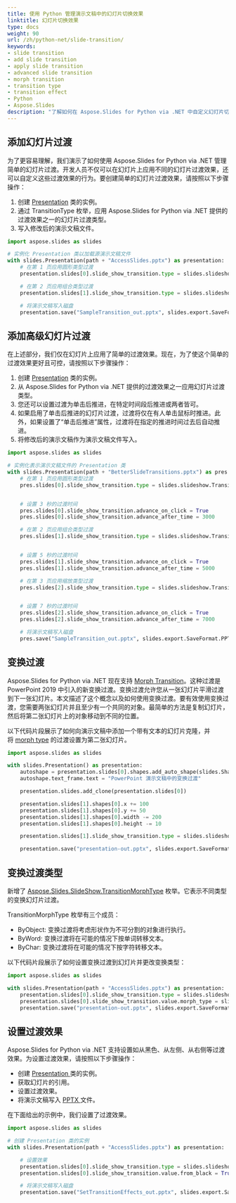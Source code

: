 ```yaml
---
title: 使用 Python 管理演示文稿中的幻灯片切换效果
linktitle: 幻灯片切换效果
type: docs
weight: 90
url: /zh/python-net/slide-transition/
keywords:
- slide transition
- add slide transition
- apply slide transition
- advanced slide transition
- morph transition
- transition type
- transition effect
- Python
- Aspose.Slides
description: "了解如何在 Aspose.Slides for Python via .NET 中自定义幻灯片切换效果，提供针对 PowerPoint 和 OpenDocument 演示文稿的分步指导。"
---
```


## **添加幻灯片过渡**
为了更容易理解，我们演示了如何使用 Aspose.Slides for Python via .NET 管理简单的幻灯片过渡。开发人员不仅可以在幻灯片上应用不同的幻灯片过渡效果，还可以自定义这些过渡效果的行为。要创建简单的幻灯片过渡效果，请按照以下步骤操作：

1. 创建 [Presentation](https://reference.aspose.com/slides/python-net/aspose.slides/presentation/) 类的实例。
1. 通过 TransitionType 枚举，应用 Aspose.Slides for Python via .NET 提供的过渡效果之一的幻灯片过渡类型。
1. 写入修改后的演示文稿文件。

```py
import aspose.slides as slides

# 实例化 Presentation 类以加载源演示文稿文件
with slides.Presentation(path + "AccessSlides.pptx") as presentation:
    # 在第 1 页应用圆形类型过渡
    presentation.slides[0].slide_show_transition.type = slides.slideshow.TransitionType.CIRCLE

    # 在第 2 页应用组合类型过渡
    presentation.slides[1].slide_show_transition.type = slides.slideshow.TransitionType.COMB

    # 将演示文稿写入磁盘
    presentation.save("SampleTransition_out.pptx", slides.export.SaveFormat.PPTX)
```


## **添加高级幻灯片过渡**
在上述部分，我们仅在幻灯片上应用了简单的过渡效果。现在，为了使这个简单的过渡效果更好且可控，请按照以下步骤操作：

1. 创建 [Presentation](https://reference.aspose.com/slides/python-net/aspose.slides/presentation/) 类的实例。
1. 从 Aspose.Slides for Python via .NET 提供的过渡效果之一应用幻灯片过渡类型。
1. 您还可以设置过渡为单击后推进，在特定时间段后推进或两者皆可。
1. 如果启用了单击后推进的幻灯片过渡，过渡将仅在有人单击鼠标时推进。此外，如果设置了“单击后推进”属性，过渡将在指定的推进时间过去后自动推进。
1. 将修改后的演示文稿作为演示文稿文件写入。

```py
import aspose.slides as slides

# 实例化表示演示文稿文件的 Presentation 类
with slides.Presentation(path + "BetterSlideTransitions.pptx") as pres:
    # 在第 1 页应用圆形类型过渡
    pres.slides[0].slide_show_transition.type = slides.slideshow.TransitionType.CIRCLE


    # 设置 3 秒的过渡时间
    pres.slides[0].slide_show_transition.advance_on_click = True
    pres.slides[0].slide_show_transition.advance_after_time = 3000

    # 在第 2 页应用组合类型过渡
    pres.slides[1].slide_show_transition.type = slides.slideshow.TransitionType.COMB


    # 设置 5 秒的过渡时间
    pres.slides[1].slide_show_transition.advance_on_click = True
    pres.slides[1].slide_show_transition.advance_after_time = 5000

    # 在第 3 页应用缩放类型过渡
    pres.slides[2].slide_show_transition.type = slides.slideshow.TransitionType.ZOOM


    # 设置 7 秒的过渡时间
    pres.slides[2].slide_show_transition.advance_on_click = True
    pres.slides[2].slide_show_transition.advance_after_time = 7000

    # 将演示文稿写入磁盘
    pres.save("SampleTransition_out.pptx", slides.export.SaveFormat.PPTX)
```


## **变换过渡**
Aspose.Slides for Python via .NET 现在支持 [Morph Transition](https://reference.aspose.com/slides/python-net/aspose.slides.slideshow/imorphtransition/)。这种过渡是 PowerPoint 2019 中引入的新变换过渡。变换过渡允许您从一张幻灯片平滑过渡到下一张幻灯片。本文描述了这个概念以及如何使用变换过渡。要有效使用变换过渡，您需要两张幻灯片并且至少有一个共同的对象。最简单的方法是复制幻灯片，然后将第二张幻灯片上的对象移动到不同的位置。

以下代码片段展示了如何向演示文稿中添加一个带有文本的幻灯片克隆，并将 [morph type](https://reference.aspose.com/slides/python-net/aspose.slides.slideshow/imorphtransition/) 的过渡设置为第二张幻灯片。

```py
import aspose.slides as slides

with slides.Presentation() as presentation:
    autoshape = presentation.slides[0].shapes.add_auto_shape(slides.ShapeType.RECTANGLE, 100, 100, 400, 100)
    autoshape.text_frame.text = "PowerPoint 演示文稿中的变换过渡"

    presentation.slides.add_clone(presentation.slides[0])

    presentation.slides[1].shapes[0].x += 100
    presentation.slides[1].shapes[0].y += 50
    presentation.slides[1].shapes[0].width -= 200
    presentation.slides[1].shapes[0].height -= 10

    presentation.slides[1].slide_show_transition.type = slides.slideshow.TransitionType.MORPH

    presentation.save("presentation-out.pptx", slides.export.SaveFormat.PPTX)
```


## **变换过渡类型**
新增了 [Aspose.Slides.SlideShow.TransitionMorphType](https://reference.aspose.com/slides/python-net/aspose.slides.slideshow/transitionmorphtype/) 枚举。它表示不同类型的变换幻灯片过渡。

TransitionMorphType 枚举有三个成员：

- ByObject: 变换过渡将考虑形状作为不可分割的对象进行执行。
- ByWord: 变换过渡将在可能的情况下按单词转移文本。
- ByChar: 变换过渡将在可能的情况下按字符转移文本。

以下代码片段展示了如何设置变换过渡到幻灯片并更改变换类型：

```py
import aspose.slides as slides

with slides.Presentation(path + "AccessSlides.pptx") as presentation:
    presentation.slides[0].slide_show_transition.type = slides.slideshow.TransitionType.MORPH
    presentation.slides[0].slide_show_transition.value.morph_type = slides.slideshow.TransitionMorphType.BY_WORD
    presentation.save("presentation-out.pptx", slides.export.SaveFormat.PPTX)
```



## **设置过渡效果**
Aspose.Slides for Python via .NET 支持设置如从黑色、从左侧、从右侧等过渡效果。为设置过渡效果，请按照以下步骤操作：

- 创建 [Presentation ](https://reference.aspose.com/slides/python-net/aspose.slides/presentation/)类的实例。
- 获取幻灯片的引用。
- 设置过渡效果。
- 将演示文稿写入 [PPTX ](https://docs.fileformat.com/presentation/pptx/)文件。

在下面给出的示例中，我们设置了过渡效果。

```py
import aspose.slides as slides

# 创建 Presentation 类的实例
with slides.Presentation(path + "AccessSlides.pptx") as presentation:

    # 设置效果
    presentation.slides[0].slide_show_transition.type = slides.slideshow.TransitionType.CUT
    presentation.slides[0].slide_show_transition.value.from_black = True

    # 将演示文稿写入磁盘
    presentation.save("SetTransitionEffects_out.pptx", slides.export.SaveFormat.PPTX)
```